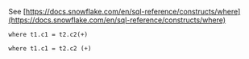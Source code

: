 See [https://docs.snowflake.com/en/sql-reference/constructs/where](https://docs.snowflake.com/en/sql-reference/constructs/where)
```
where t1.c1 = t2.c2(+)

where t1.c1 = t2.c2 (+)
```

